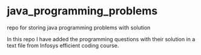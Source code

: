 # java_programming_problems
repo for storing java programming problems with solution

In this repo I have added the programming questions with their solution in a text file from Infosys efficient coding course.
